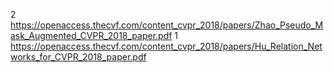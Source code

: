 2 https://openaccess.thecvf.com/content_cvpr_2018/papers/Zhao_Pseudo_Mask_Augmented_CVPR_2018_paper.pdf
1 https://openaccess.thecvf.com/content_cvpr_2018/papers/Hu_Relation_Networks_for_CVPR_2018_paper.pdf

